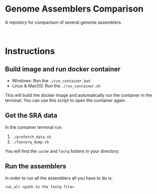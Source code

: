 # Genome Assemblers Comparison
A repistory for comparison of several genome assemblers.

<br>

# Instructions 

## Build image and run docker container 
* Windows: Run the `./run_container.bat`
* Linux & MacOS: Run the `./run_container.sh`

This will build the docker image and automatically run the container in the terminal. You can use this script to open the container again.


## Get the SRA data 
In the container terminal run:
1. `./prefetch_data.sh`
2. `./fasterq_dump.sh`

You will find the `cache` and `fastq` folders in your directory.

## Run the assemblers
In order to run all the assemblers all you have to do is:

`run_all <path to the fastq file>`